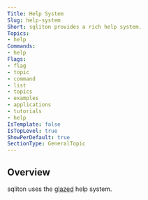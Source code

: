 ```yaml
---
Title: Help System
Slug: help-system
Short: sqliton provides a rich help system.
Topics:
- help
Commands:
- help
Flags:
- flag
- topic
- command
- list
- topics
- examples
- applications
- tutorials
- help
IsTemplate: false
IsTopLevel: true
ShowPerDefault: true
SectionType: GeneralTopic
---
```


## Overview

sqliton uses the [glazed](https://github.com/wesen/glazed) help system.